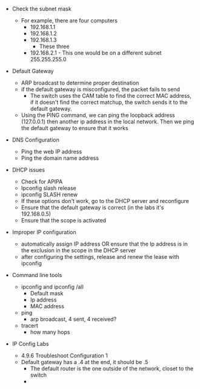- Check the subnet mask 
	- For example, there are four computers
		- 192.168.1.1
		- 192.168.1.2
		- 192.168.1.3
			- These three 
		- 192.168.2.1 - This one would be on a different subnet 255.255.255.0 

- Default Gateway
	- ARP broadcast to determine proper destination
	- if the default gateway is misconfigured, the packet fails to send 
		- The switch uses the CAM table to find the correct MAC address, if it doesn't find the correct matchup, the switch sends it to the default gateway. 
	- Using the PING command, we can ping the loopback address (127.0.0.1) then another ip address in the local network. Then we ping the default gateway to ensure that it works 

- DNS Configuration 
	- Ping the web IP address
	- Ping the domain name address

- DHCP issues
	- Check for APIPA 
	- Ipconfig slash release
	- ipconfig SLASH renew 
	- If these options don't work, go to the DHCP server and reconfigure 
	- Ensure that the default gateway is correct (in the labs it's 192.168.0.5)
	- Ensure that the scope is activated 

- Improper IP configuration
	- automatically assign IP address OR ensure that the Ip address is in the exclusion in the scope in the DHCP server
	- after configuring the settings, release and renew the lease with ipconfig 

- Command line tools
	- ipconfig and ipconfig /all
		- Default mask
		- Ip address
		- MAC address
	- ping
		- arp broadcast, 4 sent, 4 received?
	- tracert
		- how many hops 

- IP Config Labs 
	- 4.9.6 Troubleshoot Configuration 1 
	- Default gateway has a .4 at the end, it should be .5 
		- The default router is the one outside of the network, closet to the switch 
		- 

